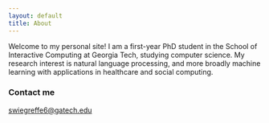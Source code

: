 ```yaml
---
layout: default
title: About
---
```


Welcome to my personal site! I am a first-year PhD student in the School of Interactive Computing at Georgia Tech, studying computer science. My research interest is natural language processing, and more broadly machine learning with applications in healthcare and social computing.

### Contact me

[swiegreffe6@gatech.edu](mailto:swiegreffe6@gatech.edu)
